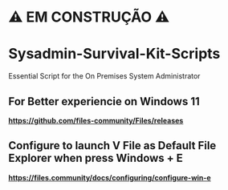 # ⚠️ EM CONSTRUÇÃO ⚠️

# Sysadmin-Survival-Kit-Scripts
Essential Script for the On Premises System Administrator

## For Better experiencie on Windows 11

**https://github.com/files-community/Files/releases**

## Configure to launch V File as Default File Explorer when press Windows + E

**https://files.community/docs/configuring/configure-win-e**
